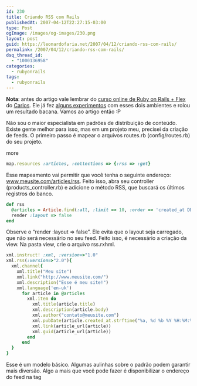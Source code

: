 ```yaml
---
id: 230
title: Criando RSS com Rails
publishedAt: 2007-04-12T22:27:15-03:00
type: Post
ogImage: /images/og-images/230.png
layout: post
guid: https://leonardofaria.net/2007/04/12/criando-rss-com-rails/
permalink: /2007/04/12/criando-rss-com-rails/
dsq_thread_id:
  - "1000136958"
categories:
  - rubyonrails
tags:
  - rubyonrails
---
```

**Nota**: antes do artigo vale lembrar do [curso online de Ruby on Rails + Flex](http://www.egenial.com.br/curso/) do [Carlos](http://www.egenial.com.br). Ele já fez [alguns experimentos](http://blog.egenial.com.br/?p=42) com esses dois ambientes e rolou um resultado bacana. Vamos ao artigo então :P

Não sou o maior especialista em padrões de distribuição de conteúdo. Existe gente melhor para isso, mas em um projeto meu, precisei da criação de feeds. O primeiro passo é mapear o arquivos routes.rb (config/routes.rb) do seu projeto.

<span className="hidden">more</span>

```ruby
map.resources :articles, :collections => {:rss => :get}
```

Esse mapeamento vai permitir que você tenha o seguinte endereço: www.meusite.com/articles/rss. Feito isso, abra seu controller (products_controller.rb) e adicione o método RSS, que buscará os últimos registros do banco.

```ruby
def rss
  @articles = Article.find(:all, :limit => 10, :order => 'created_at DESC')
  render :layout => false
end
```

Observe o &#8220;render :layout => false&#8221;. Ele evita que o layout seja carregado, que não será necessário no seu feed. Feito isso, é necessário a criação da view. Na pasta view, crie o arquivo rss.rxhml.

```ruby
xml.instruct! :xml, :version=>"1.0"
xml.rss(:version=>"2.0"){
  xml.channel{
    xml.title("Meu site")
    xml.link("http://www.meusite.com/")
    xml.description("Esse é meu site!")
    xml.language('en-uk')
      for article in @articles
        xml.item do
          xml.title(article.title)
          xml.description(article.body)     
          xml.author("contato@meusite.com")               
          xml.pubDate(article.created_at.strftime("%a, %d %b %Y %H:%M:%S %z"))
          xml.link(article_url(article))
          xml.guid(article_url(article))
        end
      end
  }
}
```

Esse é um modelo básico. Algumas aulinhas sobre o padrão podem garantir mais diversão. Algo a mais que você pode fazer é disponibilizar o endereço do feed na tag
